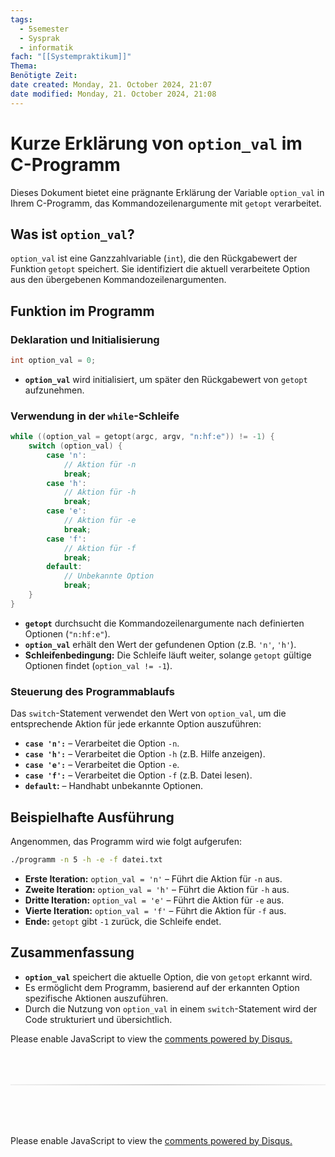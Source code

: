 ```yaml
---
tags:
  - 5semester
  - Sysprak
  - informatik
fach: "[[Systempraktikum]]"
Thema:
Benötigte Zeit:
date created: Monday, 21. October 2024, 21:07
date modified: Monday, 21. October 2024, 21:08
---
```


# Kurze Erklärung von `option_val` im C-Programm

Dieses Dokument bietet eine prägnante Erklärung der Variable `option_val` in Ihrem C-Programm, das Kommandozeilenargumente mit `getopt` verarbeitet.

## Was ist `option_val`?

`option_val` ist eine Ganzzahlvariable (`int`), die den Rückgabewert der Funktion `getopt` speichert. Sie identifiziert die aktuell verarbeitete Option aus den übergebenen Kommandozeilenargumenten.

## Funktion im Programm

### Deklaration und Initialisierung

```c
int option_val = 0;
```

- **`option_val`** wird initialisiert, um später den Rückgabewert von `getopt` aufzunehmen.

### Verwendung in der `while`-Schleife

```c
while ((option_val = getopt(argc, argv, "n:hf:e")) != -1) {
    switch (option_val) {
        case 'n':
            // Aktion für -n
            break;
        case 'h':
            // Aktion für -h
            break;
        case 'e':
            // Aktion für -e
            break;
        case 'f':
            // Aktion für -f
            break;
        default:
            // Unbekannte Option
            break;
    }
}
```

- **`getopt`** durchsucht die Kommandozeilenargumente nach definierten Optionen (`"n:hf:e"`).
- **`option_val`** erhält den Wert der gefundenen Option (z.B. `'n'`, `'h'`).
- **Schleifenbedingung:** Die Schleife läuft weiter, solange `getopt` gültige Optionen findet (`option_val != -1`).

### Steuerung des Programmablaufs

Das `switch`-Statement verwendet den Wert von `option_val`, um die entsprechende Aktion für jede erkannte Option auszuführen:

- **`case 'n':`** – Verarbeitet die Option `-n`.
- **`case 'h':`** – Verarbeitet die Option `-h` (z.B. Hilfe anzeigen).
- **`case 'e':`** – Verarbeitet die Option `-e`.
- **`case 'f':`** – Verarbeitet die Option `-f` (z.B. Datei lesen).
- **`default`:** – Handhabt unbekannte Optionen.

## Beispielhafte Ausführung

Angenommen, das Programm wird wie folgt aufgerufen:

```bash
./programm -n 5 -h -e -f datei.txt
```

- **Erste Iteration:** `option_val = 'n'` – Führt die Aktion für `-n` aus.
- **Zweite Iteration:** `option_val = 'h'` – Führt die Aktion für `-h` aus.
- **Dritte Iteration:** `option_val = 'e'` – Führt die Aktion für `-e` aus.
- **Vierte Iteration:** `option_val = 'f'` – Führt die Aktion für `-f` aus.
- **Ende:** `getopt` gibt `-1` zurück, die Schleife endet.

## Zusammenfassung

- **`option_val`** speichert die aktuelle Option, die von `getopt` erkannt wird.
- Es ermöglicht dem Programm, basierend auf der erkannten Option spezifische Aktionen auszuführen.
- Durch die Nutzung von `option_val` in einem `switch`-Statement wird der Code strukturiert und übersichtlich.

<!-- DISQUS SCRIPT COMMENT START -->

<!-- DISQUS RECOMMENDATION START -->

<div id="disqus_recommendations"></div>

<script> 
(function() { // REQUIRED CONFIGURATION VARIABLE: EDIT THE SHORTNAME BELOW
var d = document, s = d.createElement('script'); // IMPORTANT: Replace EXAMPLE with your forum shortname!
s.src = 'https://myuninotes.disqus.com/recommendations.js'; s.setAttribute('data-timestamp', +new Date());
(d.head || d.body).appendChild(s);
})();
</script>
<noscript>
Please enable JavaScript to view the 
<a href="https://disqus.com/?ref_noscript" rel="nofollow">
comments powered by Disqus.
</a>
</noscript>

<!-- DISQUS RECOMMENDATION END -->

<hr style="border: none; height: 2px; background: linear-gradient(to right, #f0f0f0, #ccc, #f0f0f0); margin-top: 4rem; margin-bottom: 5rem;">
<div id="disqus_thread"></div>
<script>
    /**
    *  RECOMMENDED CONFIGURATION VARIABLES: EDIT AND UNCOMMENT THE SECTION BELOW TO INSERT DYNAMIC VALUES FROM YOUR PLATFORM OR CMS.
    *  LEARN WHY DEFINING THESE VARIABLES IS IMPORTANT: https://disqus.com/admin/universalcode/#configuration-variables    */
    /*
    var disqus_config = function () {
    this.page.url = PAGE_URL;  // Replace PAGE_URL with your page's canonical URL variable
    this.page.identifier = PAGE_IDENTIFIER; // Replace PAGE_IDENTIFIER with your page's unique identifier variable
    };
    */
    (function() { // DON'T EDIT BELOW THIS LINE
    var d = document, s = d.createElement('script');
    s.src = 'https://myuninotes.disqus.com/embed.js';
    s.setAttribute('data-timestamp', +new Date());
    (d.head || d.body).appendChild(s);
    })();
</script>
<noscript>Please enable JavaScript to view the <a href="https://disqus.com/?ref_noscript">comments powered by Disqus.</a></noscript>

<!-- DISQUS SCRIPT COMMENT END -->
